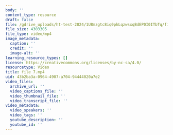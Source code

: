 ```yaml
---
body: ''
content_type: resource
draft: false
file: /gdrive_uploads/ht-test-2024/1U8mzgtc8iq0pkLqzwsxqBdEP0I0ITbTq/file-7.mp4
file_size: 4303305
file_type: video/mp4
image_metadata:
  caption: ''
  credit: ''
  image-alt: ''
learning_resource_types: []
license: https://creativecommons.org/licenses/by-nc-sa/4.0/
resourcetype: Video
title: file 7.mp4
uid: 43b2ba3a-0964-4907-a704-94444020a7e2
video_files:
  archive_url: ''
  video_captions_file: ''
  video_thumbnail_file: ''
  video_transcript_file: ''
video_metadata:
  video_speakers: ''
  video_tags: ''
  youtube_description: ''
  youtube_id: ''
---
```

